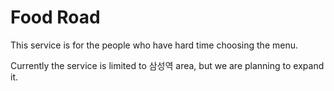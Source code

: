 # Food Road

This service is for the people who have hard time choosing the menu.

Currently the service is limited to 삼성역 area, but we are planning to expand it.